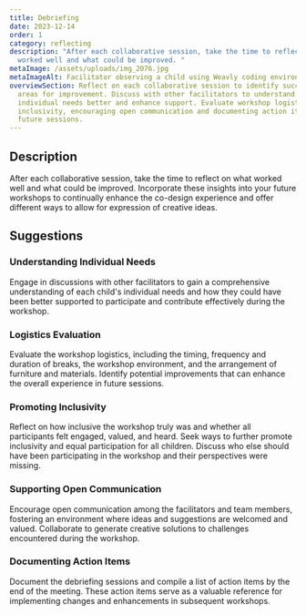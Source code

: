 ```yaml
---
title: Debriefing
date: 2023-12-14
order: 1
category: reflecting
description: "After each collaborative session, take the time to reflect on what
  worked well and what could be improved. "
metaImage: /assets/uploads/img_2076.jpg
metaImageAlt: Facilitator observing a child using Weavly coding environment on a computer.
overviewSection: Reflect on each collaborative session to identify successes and
  areas for improvement. Discuss with other facilitators to understand
  individual needs better and enhance support. Evaluate workshop logistics and
  inclusivity, encouraging open communication and documenting action items for
  future sessions.
---
```

## Description

After each collaborative session, take the time to reflect on what worked well and what could be improved. Incorporate these insights into your future workshops to continually enhance the co-design experience and offer different ways to allow for expression of creative ideas.

## Suggestions

### Understanding Individual Needs

Engage in discussions with other facilitators to gain a comprehensive understanding of each child's individual needs and how they could have been better supported to participate and contribute effectively during the workshop.

### Logistics Evaluation

Evaluate the workshop logistics, including the timing, frequency and duration of breaks, the workshop environment, and the arrangement of furniture and materials. Identify potential improvements that can enhance the overall experience in future sessions.

### Promoting Inclusivity

Reflect on how inclusive the workshop truly was and whether all participants felt engaged, valued, and heard. Seek ways to further promote inclusivity and equal participation for all children. Discuss who else should have been participating in the workshop and their perspectives were missing. 

### Supporting Open Communication

Encourage open communication among the facilitators and team members, fostering an environment where ideas and suggestions are welcomed and valued. Collaborate to generate creative solutions to challenges encountered during the workshop.

### Documenting Action Items

Document the debriefing sessions and compile a list of action items by the end of the meeting. These action items serve as a valuable reference for implementing changes and enhancements in subsequent workshops.
